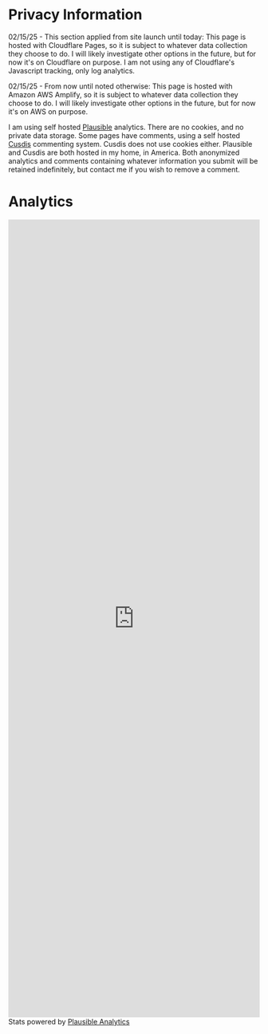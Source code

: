 <!-- BEGIN ARISE ------------------------------
Title:: "Privacy Information"

Author:: "Ben Robeson"
Description:: "Privacy details for the website."
Language:: "en"
Thumbnail:: "shield-question.svg"
Published Date:: "2025-01-24"
Modified Date:: "2025-01-28"

content_header:: "false"
rss_hide:: "false"
comments:: "true"
---- END ARISE \\ DO NOT MODIFY THIS LINE ---->

# Privacy Information

02/15/25 - This section applied from site launch until today:
This page is hosted with Cloudflare Pages, so it is subject to whatever data collection they choose to do. I will likely investigate other options in the future, but for now it's on Cloudflare on purpose. I am not using any of Cloudflare's Javascript tracking, only log analytics. 

02/15/25 - From now until noted otherwise:
This page is hosted with Amazon AWS Amplify, so it is subject to whatever data collection they choose to do. I will likely investigate other options in the future, but for now it's on AWS on purpose. 

I am using self hosted <a href="https://plausible.io/self-hosted-web-analytics" target="_blank">Plausible</a> analytics. There are no cookies, and no private data storage. Some pages have comments, using a self hosted <a href="https://cusdis.com/doc#/" target="_blank">Cusdis</a> commenting system. Cusdis does not use cookies either. Plausible and Cusdis are both hosted in my home, in America. Both anonymized analytics and comments containing whatever information you submit will be retained indefinitely, but contact me if you wish to remove a comment. 

# Analytics
<iframe src="https://analytics.robeson.me/share/blog.robeson.com?auth=yBXnk7OMKm2SpemPo2O1_&embed=true&theme=dark" scrolling="no" frameborder="0" loading="lazy" style="width: 1px; min-width: 100%; height: 1600px;"></iframe>
<div style="font-size: 14px; padding-bottom: 14px;">Stats powered by <a target="_blank"  href="https://plausible.io">Plausible Analytics</a></div>
<script async src="https://analytics.robeson.me/js/embed.host.js"></script>